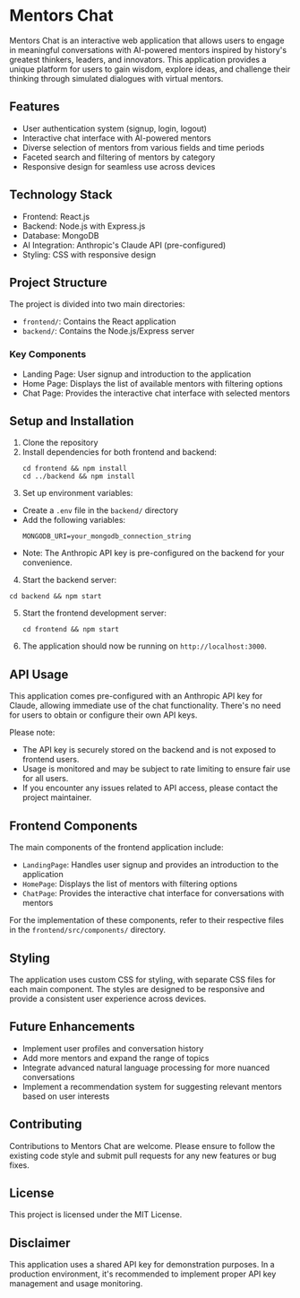 # Mentors Chat

Mentors Chat is an interactive web application that allows users to engage in meaningful conversations with AI-powered mentors inspired by history's greatest thinkers, leaders, and innovators. This application provides a unique platform for users to gain wisdom, explore ideas, and challenge their thinking through simulated dialogues with virtual mentors.

## Features

- User authentication system (signup, login, logout)
- Interactive chat interface with AI-powered mentors
- Diverse selection of mentors from various fields and time periods
- Faceted search and filtering of mentors by category
- Responsive design for seamless use across devices

## Technology Stack

- Frontend: React.js
- Backend: Node.js with Express.js
- Database: MongoDB
- AI Integration: Anthropic's Claude API (pre-configured)
- Styling: CSS with responsive design

## Project Structure

The project is divided into two main directories:
- `frontend/`: Contains the React application
- `backend/`: Contains the Node.js/Express server

### Key Components

- Landing Page: User signup and introduction to the application
- Home Page: Displays the list of available mentors with filtering options
- Chat Page: Provides the interactive chat interface with selected mentors

## Setup and Installation

1. Clone the repository
2. Install dependencies for both frontend and backend:
    ```
    cd frontend && npm install
    cd ../backend && npm install
    ```
3. Set up environment variables:
- Create a `.env` file in the `backend/` directory
- Add the following variables:
  ```
  MONGODB_URI=your_mongodb_connection_string
  ```
- Note: The Anthropic API key is pre-configured on the backend for your convenience.
4. Start the backend server:
  ```
  cd backend && npm start
  ```
5. Start the frontend development server:
   ```
   cd frontend && npm start
   ```
6. The application should now be running on `http://localhost:3000`.

## API Usage

This application comes pre-configured with an Anthropic API key for Claude, allowing immediate use of the chat functionality. There's no need for users to obtain or configure their own API keys.

Please note:
- The API key is securely stored on the backend and is not exposed to frontend users.
- Usage is monitored and may be subject to rate limiting to ensure fair use for all users.
- If you encounter any issues related to API access, please contact the project maintainer.

## Frontend Components

The main components of the frontend application include:
- `LandingPage`: Handles user signup and provides an introduction to the application
- `HomePage`: Displays the list of mentors with filtering options
- `ChatPage`: Provides the interactive chat interface for conversations with mentors

For the implementation of these components, refer to their respective files in the `frontend/src/components/` directory.

## Styling

The application uses custom CSS for styling, with separate CSS files for each main component. The styles are designed to be responsive and provide a consistent user experience across devices.

## Future Enhancements

- Implement user profiles and conversation history
- Add more mentors and expand the range of topics
- Integrate advanced natural language processing for more nuanced conversations
- Implement a recommendation system for suggesting relevant mentors based on user interests

## Contributing

Contributions to Mentors Chat are welcome. Please ensure to follow the existing code style and submit pull requests for any new features or bug fixes.

## License

This project is licensed under the MIT License.

## Disclaimer

This application uses a shared API key for demonstration purposes. In a production environment, it's recommended to implement proper API key management and usage monitoring.








